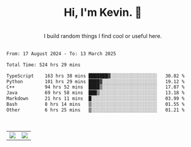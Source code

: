 <!--
**kevin-pek/kevin-pek** is a ✨ _special_ ✨ repository because its `README.md` (this file) appears on your GitHub profile.

Here are some ideas to get you started:

- 🔭 I’m currently working on ...
- 🌱 I’m currently learning ...
- 👯 I’m looking to collaborate on ...
- 🤔 I’m looking for help with ...
- 💬 Ask me about ...
- 📫 How to reach me: ...
- 😄 Pronouns: ...
- ⚡ Fun fact: ...
-->
<div align="center">
  <h1>Hi, I'm Kevin. 👋</h1>
  <br />
  I build random things I find cool or useful here.
</div>
<br />
<!--START_SECTION:waka-->

```txt
From: 17 August 2024 - To: 13 March 2025

Total Time: 524 hrs 29 mins

TypeScript    163 hrs 38 mins ███████▓░░░░░░░░░░░░░░░░░   30.82 %
Python        101 hrs 29 mins ████▓░░░░░░░░░░░░░░░░░░░░   19.12 %
C++           94 hrs 52 mins  ████▒░░░░░░░░░░░░░░░░░░░░   17.87 %
Java          69 hrs 58 mins  ███▒░░░░░░░░░░░░░░░░░░░░░   13.18 %
Markdown      21 hrs 11 mins  █░░░░░░░░░░░░░░░░░░░░░░░░   03.99 %
Bash          8 hrs 14 mins   ▒░░░░░░░░░░░░░░░░░░░░░░░░   01.55 %
Other         6 hrs 25 mins   ▒░░░░░░░░░░░░░░░░░░░░░░░░   01.21 %
```

<!--END_SECTION:waka-->
<br />
<table width="100%">
  <tr>
    <td align="left" width="50%">
      <img src="https://github-readme-stats-kevin-pek.vercel.app/api?username=kevin-pek&include_all_commits=true&count_private=true&theme=rose_pine" />
    </td>
    <td align="right" width="50%">
      <img src="https://github-readme-stats-kevin-pek.vercel.app/api/top-langs?username=kevin-pek&langs_count=10&hide_progress=true&theme=rose_pine" />
    </td>
  </tr>
</table>
